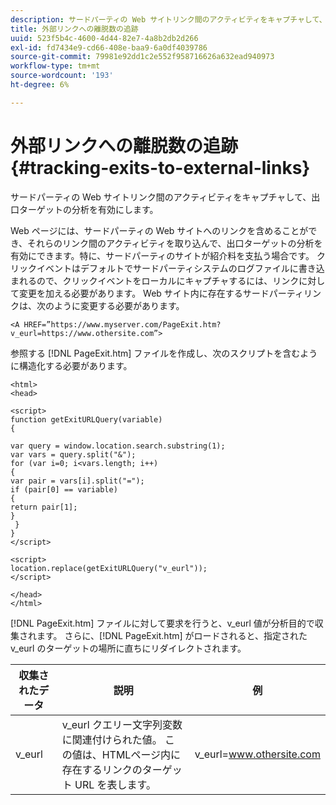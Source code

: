 ```yaml
---
description: サードパーティの Web サイトリンク間のアクティビティをキャプチャして、出口ターゲットの分析を有効にします。
title: 外部リンクへの離脱数の追跡
uuid: 523f5b4c-4600-4d44-82e7-4a8b2db2d266
exl-id: fd7434e9-cd66-408e-baa9-6a0df4039786
source-git-commit: 79981e92dd1c2e552f958716626a632ead940973
workflow-type: tm+mt
source-wordcount: '193'
ht-degree: 6%

---
```


# 外部リンクへの離脱数の追跡{#tracking-exits-to-external-links}

サードパーティの Web サイトリンク間のアクティビティをキャプチャして、出口ターゲットの分析を有効にします。

Web ページには、サードパーティの Web サイトへのリンクを含めることができ、それらのリンク間のアクティビティを取り込んで、出口ターゲットの分析を有効にできます。特に、サードパーティのサイトが紹介料を支払う場合です。 クリックイベントはデフォルトでサードパーティシステムのログファイルに書き込まれるので、クリックイベントをローカルにキャプチャするには、リンクに対して変更を加える必要があります。 Web サイト内に存在するサードパーティリンクは、次のように変更する必要があります。

```
<A HREF=”https://www.myserver.com/PageExit.htm?v_eurl=https://www.othersite.com”>
```

参照する [!DNL PageExit.htm] ファイルを作成し、次のスクリプトを含むように構造化する必要があります。

```
<html>
<head>

<script>
function getExitURLQuery(variable)
{

var query = window.location.search.substring(1);
var vars = query.split("&");
for (var i=0; i<vars.length; i++)
{
var pair = vars[i].split("=");
if (pair[0] == variable)
{
return pair[1];
}
 }
}
</script>

<script>
location.replace(getExitURLQuery("v_eurl"));
</script>

</head>
</html>
```

[!DNL PageExit.htm] ファイルに対して要求を行うと、v_eurl 値が分析目的で収集されます。 さらに、[!DNL PageExit.htm] がロードされると、指定された v_eurl のターゲットの場所に直ちにリダイレクトされます。

| 収集されたデータ | 説明 | 例 |
|---|---|---|
| v_eurl | v_eurl クエリー文字列変数に関連付けられた値。 この値は、HTMLページ内に存在するリンクのターゲット URL を表します。 | v_eurl=www.othersite.com |
